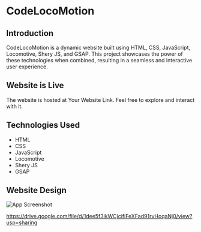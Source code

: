 # CodeLocoMotion

## Introduction

CodeLocoMotion is a dynamic website built using HTML, CSS, JavaScript, Locomotive, Shery JS, and GSAP. This project showcases the power of these technologies when combined, resulting in a seamless and interactive user experience.

## Website is Live 

The website is hosted at Your Website Link. Feel free to explore and interact with it.

## Technologies Used

- HTML
- CSS
- JavaScript
- Locomotive
- Shery JS
- GSAP


## Website Design

![App Screenshot](https://drive.google.com/uc?export=view&id=1dee5f3ikWCjcifiFeXFad91rvHoqaNj0)

https://drive.google.com/file/d/1dee5f3ikWCjcifiFeXFad91rvHoqaNj0/view?usp=sharing